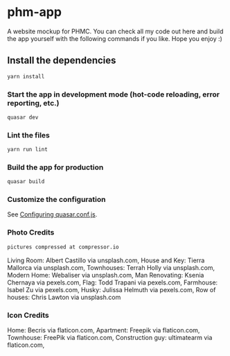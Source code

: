 # phm-app

A website mockup for PHMC. You can check all my code out here and build the app
yourself with the following commands if you like. Hope you enjoy :)

## Install the dependencies
```bash
yarn install
```

### Start the app in development mode (hot-code reloading, error reporting, etc.)
```bash
quasar dev
```

### Lint the files
```bash
yarn run lint
```

### Build the app for production
```bash
quasar build
```

### Customize the configuration
See [Configuring quasar.conf.js](https://quasar.dev/quasar-cli/quasar-conf-js).


### Photo Credits
```bash
pictures compressed at compressor.io
```

Living Room: Albert Castillo via unsplash.com,
House and Key: Tierra Mallorca via unsplash.com,
Townhouses: Terrah Holly via unsplash.com,
Modern Home: Webaliser via unsplash.com,
Man Renovating: Ksenia Chernaya via pexels.com,
Flag: Todd Trapani via pexels.com,
Farmhouse: Isabel Zu via pexels.com,
Husky: Julissa Helmuth via pexels.com,
Row of houses: Chris Lawton via unsplash.com

### Icon Credits
Home: Becris via flaticon.com,
Apartment: Freepik via flaticon.com,
Townhouse: FreePik via flaticon.com,
Construction guy: ultimatearm via flaticon.com,